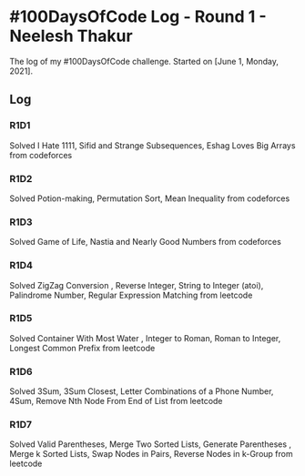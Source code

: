 # #100DaysOfCode Log - Round 1 - Neelesh Thakur

The log of my #100DaysOfCode challenge. Started on [June 1, Monday, 2021].

## Log

### R1D1 
Solved I Hate 1111, Sifid and Strange Subsequences, Eshag Loves Big Arrays from codeforces 
### R1D2 
Solved Potion-making, Permutation Sort, Mean Inequality from codeforces 
### R1D3 
Solved Game of Life, Nastia and Nearly Good Numbers from codeforces 
### R1D4 
Solved 	ZigZag Conversion , Reverse Integer, String to Integer (atoi), Palindrome Number, Regular Expression Matching from leetcode 
### R1D5 
Solved 	Container With Most Water , Integer to Roman, Roman to Integer, Longest Common Prefix from leetcode 
### R1D6 
Solved 	3Sum, 3Sum Closest, Letter Combinations of a Phone Number, 4Sum, Remove Nth Node From End of List from leetcode 
### R1D7 
Solved 	Valid Parentheses, Merge Two Sorted Lists, Generate Parentheses , Merge k Sorted Lists, Swap Nodes in Pairs, Reverse Nodes in k-Group from leetcode 